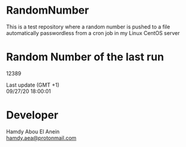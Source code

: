 # RandomNumber    
This is a test repository where a random number is pushed to a file automatically passwordless from a cron job in my Linux CentOS server    
# Random Number of the last run   
12389
      
Last update (GMT +1)    
09/27/20 18:00:01
# Developer    
Hamdy Abou El Anein   
hamdy.aea@protonmail.com
